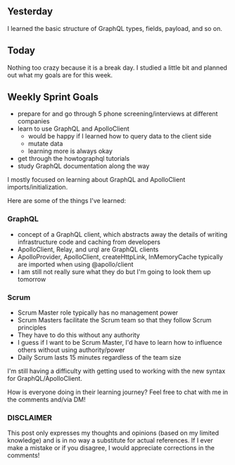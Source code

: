 ## Yesterday

I learned the basic structure of GraphQL types, fields, payload, and so on.

## Today

Nothing too crazy because it is a break day. I studied a little bit and planned out what my goals are for this week.

## Weekly Sprint Goals

- prepare for and go through 5 phone screening/interviews at different companies
- learn to use GraphQL and ApolloClient
  - would be happy if I learned how to query data to the client side
  - mutate data
  - learning more is always okay
- get through the howtographql tutorials
- study GraphQL documentation along the way

I mostly focused on learning about GraphQL and ApolloClient imports/initialization.

Here are some of the things I've learned:

### GraphQL

- concept of a GraphQL client, which abstracts away the details of writing infrastructure code and caching from developers
- ApolloClient, Relay, and urql are GraphQL clients
- ApolloProvider, ApolloClient, createHttpLink, InMemoryCache typically are imported when using @apollo/client
- I am still not really sure what they do but I'm going to look them up tomorrow

### Scrum

- Scrum Master role typically has no management power
- Scrum Masters facilitate the Scrum team so that they follow Scrum principles
- They have to do this without any authority
- I guess if I want to be Scrum Master, I'd have to learn how to influence others without using authority/power
- Daily Scrum lasts 15 minutes regardless of the team size

I'm still having a difficulty with getting used to working with the new syntax for GraphQL/ApolloClient.

How is everyone doing in their learning journey? Feel free to chat with me in the comments and/via DM!

### DISCLAIMER

This post only expresses my thoughts and opinions (based on my limited knowledge) and is in no way a substitute for actual references. If I ever make a mistake or if you disagree, I would appreciate corrections in the comments!
